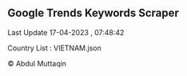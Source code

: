 

## Google Trends Keywords Scraper 
 
Last Update 17-04-2023 , 07:48:42

Country List :
VIETNAM.json



© Abdul Muttaqin 
